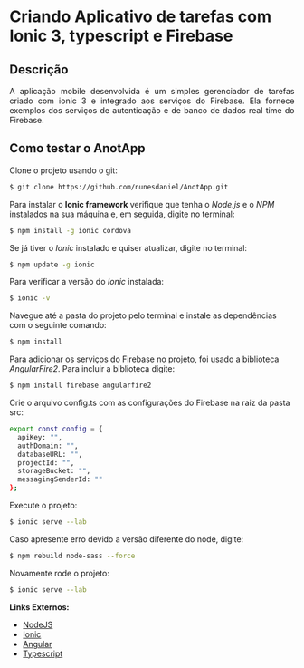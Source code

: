 # Criando Aplicativo de tarefas com Ionic 3, typescript e Firebase 
## Descrição
<p style="text-align: justify;">A aplicação mobile desenvolvida é um simples gerenciador de tarefas criado com ionic 3 e integrado aos serviços do Firebase. Ela fornece exemplos dos serviços de autenticação e de banco de dados real time do Firebase.</p>

## Como testar o AnotApp
Clone o projeto usando o git:

```bash
$ git clone https://github.com/nunesdaniel/AnotApp.git
```

Para instalar o **Ionic framework** verifique que tenha o *Node.js* e o *NPM* instalados na sua máquina e, em seguida, digite no terminal:

```bash
$ npm install -g ionic cordova
```

Se já tiver o *Ionic* instalado e quiser atualizar, digite no terminal:

```bash
$ npm update -g ionic
```

Para verificar a versão do *Ionic* instalada:
```bash
$ ionic -v
```

Navegue até a pasta do projeto pelo terminal e instale as dependências com o seguinte comando:

```bash
$ npm install
```

Para adicionar os serviços do Firebase no projeto, foi usado a biblioteca *AngularFire2*. Para incluir a biblioteca digite:

```bash
$ npm install firebase angularfire2
```

Crie o arquivo config.ts com as configurações do Firebase na raiz da pasta src:

```bash
export const config = {
  apiKey: "",
  authDomain: "",
  databaseURL: "",
  projectId: "",
  storageBucket: "",
  messagingSenderId: ""
};
```

Execute o projeto:

```bash
$ ionic serve --lab
```

Caso apresente erro devido a versão diferente do node, digite:

```bash
$ npm rebuild node-sass --force
```

Novamente rode o projeto:

```bash
$ ionic serve --lab
```

**Links Externos:**
 - [NodeJS](https://nodejs.org/en/)
 - [Ionic](https://ionicframework.com/)
 - [Angular](https://angular.io/)
 - [Typescript](https://www.typescriptlang.org/)
 
